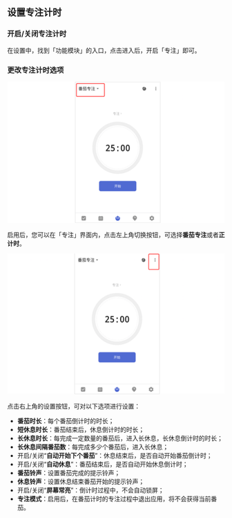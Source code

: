 ## 设置专注计时

### 开启/关闭专注计时

在设置中，找到「功能模块」的入口，点击进入后，开启「专注」即可。

### 更改专注计时选项

![](../../images/android/58.png)

启用后，您可以在「专注」界面内，点击左上角切换按钮，可选择**番茄专注**或者**正计时**。

![](../../images/android/99.png)

点击右上角的设置按钮，可对以下选项进行设置：

* **番茄时长**：每个番茄倒计时的时长；
* **短休息时长**：番茄结束后，休息倒计时的时长；
* **长休息时长**：每完成一定数量的番茄后，进入长休息，长休息倒计时的时长；
* **长休息间隔番茄数**：每完成多少个番茄后，进入长休息；
* 开启/关闭“**自动开始下个番茄**”：休息结束后，是否自动开始番茄倒计时；
* 开启/关闭“**自动休息**”：番茄结束后，是否自动开始休息倒计时；
* **番茄铃声**：设置番茄完成的提示铃声；
* **休息铃声**：设置休息结束番茄开始的提示铃声；
* 开启/关闭“**屏幕常亮**”：倒计时过程中，不会自动锁屏；
* **专注模式**：启用后，在番茄计时的专注过程中退出应用，将不会获得当前番茄。

